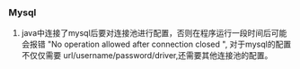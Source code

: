 ### Mysql

1. java中连接了mysql后要对连接池进行配置，否则在程序运行一段时间后可能会报错 "No operation allowed after connection closed ", 对于mysql的配置不仅仅需要 url/username/password/driver,还需要其他连接池的配置。
